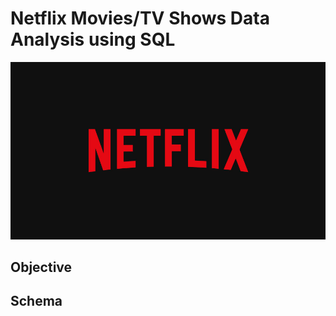 # Netflix Movies/TV Shows Data Analysis using SQL


![netflix logo](https://github.com/sanaahrindha/netflix_sqlproject/blob/main/netflix%20logo.jpg)


## Objective


## Schema

```sql

